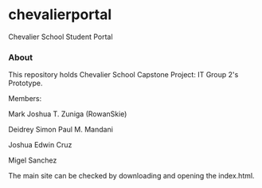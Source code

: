 # chevalierportal
Chevalier School Student Portal

### About

This repository holds Chevalier School Capstone Project: IT Group 2's Prototype.

Members:

Mark Joshua T. Zuniga (RowanSkie)

Deidrey Simon Paul M. Mandani

Joshua Edwin Cruz

Migel Sanchez

The main site can be checked by downloading and opening the index.html.
